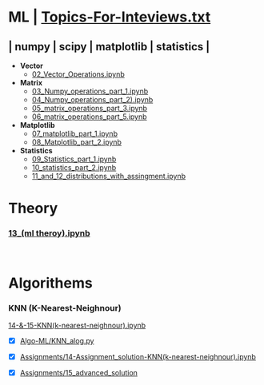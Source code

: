 # ML | [Topics-For-Inteviews.txt](01_importend_topics.txt)


## | numpy | scipy | matplotlib | statistics |
- **Vector**
  -  [02_Vector_Operations.ipynb](02_Vector_Operations.ipynb)
- **Matrix**
  - [03_Numpy_operations_part_1.ipynb](03_Numpy_operations_part_1.ipynb)
  - [04_Numpy_operations_part_2).ipynb](04_Numpy_operations_part_2.ipynb)
  - [05_matrix_operations_part_3.ipynb](05_Matrix_opreations_part_3.ipynb)
  - [06_matrix_operations_part_5.ipynb](06_matrix_operations_part_5.ipynb)
- **Matplotlib**
  - [07_matplotlib_part_1.ipynb](07_Matplotlib_part_1.ipynb)
  - [08_Matplotlib_part_2.ipynb](08_Matplotlib_part_2.ipynb)
- **Statistics**
  - [09_Statistics_part_1.ipynb](09_Statistics_part_1.ipynb)
  - [10_statistics_part_2.ipynb](10_Statistics_part_2.ipynb)
  - [11_and_12_distributions_with_assingment.ipynb](11_and_12_distributions_with_assingment.ipynb)

# Theory
### [13_(ml theroy).ipynb](13_ml_theroy.ipynb)
<br>

# Algorithems

### KNN (K-Nearest-Neighnour)

[14-&-15-KNN(k-nearest-neighnour).ipynb](14_&_15-KNN(k-nearest-neighnour).ipynb)

  - [X] [Algo-ML/KNN_alog.py](Algo-ML/KNN_alog.py)
  - [X] [Assignments/14-Assignment_solution-KNN(k-nearest-neighnour).ipynb](Assignments/14_Assignment_solution-KNN(k-nearest-neighnour).ipynb)
  - [X] [Assignments/15_advanced_solution](Assignments/15_assignment.ipynb)

